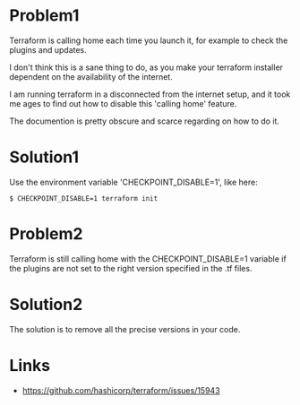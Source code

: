 # Problem1


Terraform is calling home each time you launch it, for example to check the plugins and updates.

I don't think this is a sane thing to do, as you make your terraform installer dependent on the availability of the internet.

I am running terraform in a disconnected from the internet setup, and it took me ages to find out how to disable this 'calling home' feature.

The documention is pretty obscure and scarce regarding on how to do it.

# Solution1


Use the environment variable 'CHECKPOINT_DISABLE=1', like here:


    $ CHECKPOINT_DISABLE=1 terraform init


# Problem2


Terraform is still calling home with the CHECKPOINT_DISABLE=1 variable if the plugins are not set to the right version specified in the .tf files.

# Solution2


The solution is to remove all the precise versions in your code. 

# Links


* <https://github.com/hashicorp/terraform/issues/15943>  